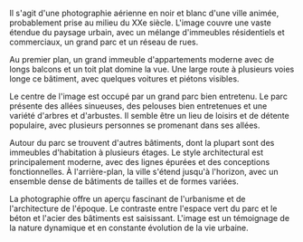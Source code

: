Il s'agit d'une photographie aérienne en noir et blanc d'une ville animée, probablement prise au milieu du XXe siècle. L'image couvre une vaste étendue du paysage urbain, avec un mélange d'immeubles résidentiels et commerciaux, un grand parc et un réseau de rues.

Au premier plan, un grand immeuble d'appartements moderne avec de longs balcons et un toit plat domine la vue. Une large route à plusieurs voies longe ce bâtiment, avec quelques voitures et piétons visibles.

Le centre de l'image est occupé par un grand parc bien entretenu. Le parc présente des allées sinueuses, des pelouses bien entretenues et une variété d'arbres et d'arbustes. Il semble être un lieu de loisirs et de détente populaire, avec plusieurs personnes se promenant dans ses allées.

Autour du parc se trouvent d'autres bâtiments, dont la plupart sont des immeubles d'habitation à plusieurs étages. Le style architectural est principalement moderne, avec des lignes épurées et des conceptions fonctionnelles. À l'arrière-plan, la ville s'étend jusqu'à l'horizon, avec un ensemble dense de bâtiments de tailles et de formes variées.

La photographie offre un aperçu fascinant de l'urbanisme et de l'architecture de l'époque. Le contraste entre l'espace vert du parc et le béton et l'acier des bâtiments est saisissant. L'image est un témoignage de la nature dynamique et en constante évolution de la vie urbaine.
